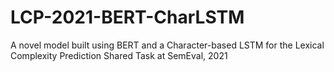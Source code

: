 # LCP-2021-BERT-CharLSTM
A novel model built using BERT and a Character-based LSTM for the Lexical Complexity Prediction Shared Task at SemEval, 2021
